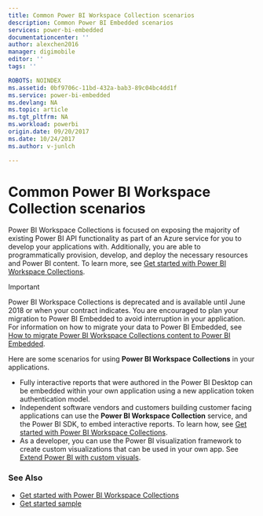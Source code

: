 ```yaml
---
title: Common Power BI Workspace Collection scenarios
description: Common Power BI Embedded scenarios
services: power-bi-embedded
documentationcenter: ''
author: alexchen2016
manager: digimobile
editor: ''
tags: ''

ROBOTS: NOINDEX
ms.assetid: 0bf9706c-11bd-432a-bab3-89c04bc4dd1f
ms.service: power-bi-embedded
ms.devlang: NA
ms.topic: article
ms.tgt_pltfrm: NA
ms.workload: powerbi
origin.date: 09/20/2017
ms.date: 10/24/2017
ms.author: v-junlch

---
```

# Common Power BI Workspace Collection scenarios

Power BI Workspace Collections is focused on exposing the majority of existing Power BI API functionality as part of an Azure service for you to develop your applications with.  Additionally, you are able to programmatically provision, develop, and deploy the necessary resources and Power BI content. To learn more, see [Get started with Power BI Workspace Collections](get-started.md).

> [!IMPORTANT]
> Power BI Workspace Collections is deprecated and is available until June 2018 or when your contract indicates. You are encouraged to plan your migration to Power BI Embedded to avoid interruption in your application. For information on how to migrate your data to Power BI Embedded, see [How to migrate Power BI Workspace Collections content to Power BI Embedded](https://powerbi.microsoft.com/documentation/powerbi-developer-migrate-from-powerbi-embedded/).

Here are some scenarios for using **Power BI Workspace Collections** in your applications.

- Fully interactive reports that were authored in the Power BI Desktop can be embedded within your own application using a new application token authentication model.
- Independent software vendors and customers building customer facing applications can use the **Power BI Workspace Collection** service, and the Power BI SDK, to embed interactive reports. To learn how, see [Get started with Power BI Workspace Collections](get-started.md).
- As a developer, you can use the Power BI visualization framework to create custom visualizations that can be used in your own app. See [Extend Power BI with custom visuals](https://powerbi.microsoft.com/custom-visuals/).

### See Also

- [Get started with Power BI Workspace Collections](get-started.md)
- [Get started sample](get-started-sample.md)

